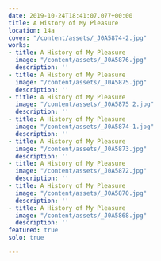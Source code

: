 ```yaml
---
date: 2019-10-24T18:41:07.077+00:00
title: A History of My Pleasure
location: 14a
cover: "/content/assets/_J0A5874-2.jpg"
works:
- title: A History of My Pleasure
  image: "/content/assets/_J0A5876.jpg"
  description: ''
- title: A History of My Pleasure
  image: "/content/assets/_J0A5875.jpg"
  description: ''
- title: A History of My Pleasure
  image: "/content/assets/_J0A5875 2.jpg"
  description: ''
- title: A History of My Pleasure
  image: "/content/assets/_J0A5874-1.jpg"
  description: ''
- title: A History of My Pleasure
  image: "/content/assets/_J0A5873.jpg"
  description: ''
- title: A History of My Pleasure
  image: "/content/assets/_J0A5872.jpg"
  description: ''
- title: A History of My Pleasure
  image: "/content/assets/_J0A5870.jpg"
  description: ''
- title: A History of My Pleasure
  image: "/content/assets/_J0A5868.jpg"
  description: ''
featured: true
solo: true

---
```

